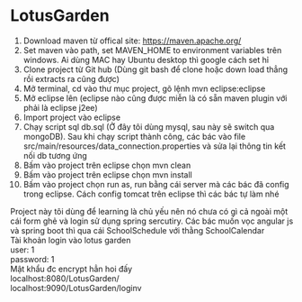 # LotusGarden
1. Download maven từ offical site: https://maven.apache.org/ <br/>
2. Set maven vào path, set MAVEN_HOME to environment variables trên windows. Ai dùng MAC hay Ubuntu desktop thì google cách set hỉ <br/>
3. Clone project từ Git hub (Dùng git bash để clone hoặc down load thẳng rồi extracts ra cũng được) <br/>
4. Mở terminal, cd vào thư mục project, gõ lệnh mvn eclipse:eclipse <br/>
5. Mở eclipse lên (eclipse nào cũng được miễn là có sẵn maven plugin với phải là eclipse j2ee)<br/>
6. Import project vào eclipse<br/>
7. Chạy script sql db.sql (Ở đây tôi dùng mysql, sau này sẽ switch qua mongoDB). Sau khi chạy script thành công, các bác vào file src/main/resources/data_connection.properties và sửa lại thông tin kết nối db tương ứng<br/>
8. Bấm vào project trên eclipse chọn mvn clean<br/> 
9. Bấm vào project trên eclipse chọn mvn install<br/>
10. Bấm vào project chọn run as, run bằng cái server mà các bác đã config trong eclipse. Cách config tomcat trên eclipse thì các bác tự làm nhé<br/>


Project này tôi dùng để learning là chủ yếu nên nó chưa có gì cả ngoài một cái form ghẻ và login sử dụng spring sercutiry. Các bác muốn vọc angular js và spring boot thì qua cái SchoolSchedule với thằng SchoolCalendar<br/>
Tài khoản login vào lotus garden<br/>
user: 1<br/>
password: 1<br/>
Mật khẩu đc encrypt hẳn hoi đấy<br/>
localhost:8080/LotusGarden/<br/>
localhost:9090/LotusGarden/loginv
